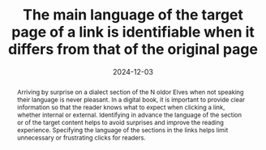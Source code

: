 ---
N: "126"
Rubrique: Internationalization
title: The main language of the target page of a link is identifiable when it differs from that of the original page
detail: null
abstract: Arriving by surprise on a dialect section of the N<unk> oldor Elves when not speaking their language is never pleasant. In a digital book, it is important to provide clear information so that the reader knows what to expect when clicking a link, whether internal or external. Identifying in advance the language of the section or of the target content helps to avoid surprises and improve the reading experience. Specifying the language of the sections in the links helps limit unnecessary or frustrating clicks for readers.
categories:
  - Internationalization
agrege: O4126-E037
opquast: 4 126
indiceebook: "37"
description: Renewal no. 037
before: "036"
weight: "037"
after: "038"
actif: "1"
layout: rules
date: 2024-12-03
tags:
  - Usability
  - Accessibility
objectif:
  - Allow readers and players, including voice synth tools, to anticipate a change of language when navigating through a digital book.
  - Avoid readers accessing a section or content they don't understand the language, clearly indicating the target language in advance.
Meo:
  - "The target language of a link can be specified in several ways&nbsp;: <ul><li>via the link libelate, edited in target language, which allows the reader to anticipate the change of language</li><li>Possibly using an appropriate icoen, such as a symbol or visual indicator (like a flag), although the use of icoen is less common in numeric books and may depend on the layout context.</li><li> Possibly explicit in the link libellee or in its immeditative context, by clearly mentioning the target language directly in the text or information around the link.</li></ul>"
Controle:
  - Manually identify links where the content of the target section or document is not written in the same language as the current section.
  - Check, for each of these links, that the reader is immeditated informed of the language of the target content, either through the link label (written in the target language), either by an appropriate visual indicator, or by an explicit indication in the context of the link.
epubcheck: false
ace: false
humancheck: true
ReadiumGoToolkit: null
Source:
  - Opquast
Referentiel:
  - ""
steps:
  - Projet éditorial
  - Production numérique
---